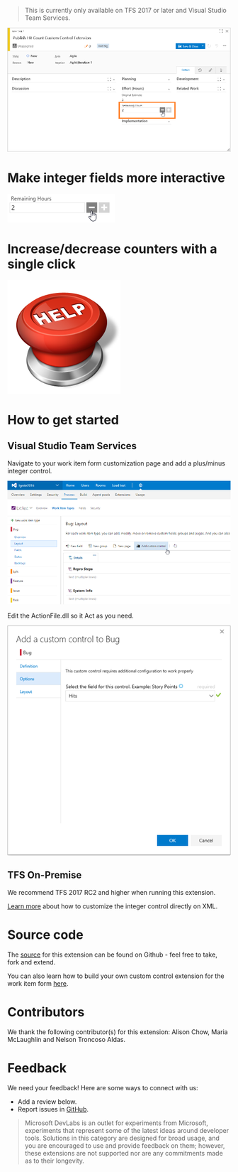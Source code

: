 > This is currently only available on TFS 2017 or later and Visual Studio Team Services.

![Work Item Form](img/form.png)

# Make integer fields more interactive

![Hit Count Control](img/hitCountControl.png)

# Increase/decrease counters with a single click

![Control keys](img/logo.png)

# How to get started
## Visual Studio Team Services

Navigate to your work item form customization page and add a plus/minus integer control.

![Layout Customization](img/layoutCustomization.png)

Edit the ActionFile.dll so it Act as you need.

![Configuration](img/configuration.png)

## TFS On-Premise 

We recommend TFS 2017 RC2 and higher when running this extension.

[Learn more](https://github.com/avih75/TFS_ACction_Button.git/README.md) about how to customize the integer control directly on XML.

# Source code 

The [source](https://github.com/avih75/TFS_ACction_Button.git) for this extension can be found on Github - feel free to take, fork and extend. 

You can also learn how to build your own custom control extension for the work item form [here](https://www.visualstudio.com/en-us/docs/integrate/extensions/develop/custom-control). 

# Contributors

We thank the following contributor(s) for this extension: Alison Chow, Maria McLaughlin and Nelson Troncoso Aldas. 

# Feedback 

We need your feedback! Here are some ways to connect with us:

* Add a review below.
* Report issues in [GitHub](https://github.com/Microsoft/vsts-extension-integer-control/issues).

> Microsoft DevLabs is an outlet for experiments from Microsoft, experiments that represent some of the latest ideas around developer tools. Solutions in this category are designed for broad usage, and you are encouraged to use and provide feedback on them; however, these extensions are not supported nor are any commitments made as to their longevity.
